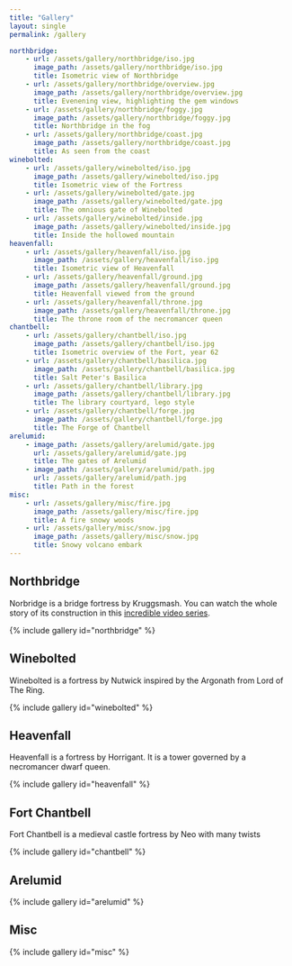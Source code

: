 ```yaml
---
title: "Gallery"
layout: single
permalink: /gallery

northbridge:
    - url: /assets/gallery/northbridge/iso.jpg
      image_path: /assets/gallery/northbridge/iso.jpg
      title: Isometric view of Northbridge
    - url: /assets/gallery/northbridge/overview.jpg
      image_path: /assets/gallery/northbridge/overview.jpg
      title: Evenening view, highlighting the gem windows
    - url: /assets/gallery/northbridge/foggy.jpg
      image_path: /assets/gallery/northbridge/foggy.jpg
      title: Northbridge in the fog
    - url: /assets/gallery/northbridge/coast.jpg
      image_path: /assets/gallery/northbridge/coast.jpg
      title: As seen from the coast
winebolted:
    - url: /assets/gallery/winebolted/iso.jpg
      image_path: /assets/gallery/winebolted/iso.jpg
      title: Isometric view of the Fortress
    - url: /assets/gallery/winebolted/gate.jpg
      image_path: /assets/gallery/winebolted/gate.jpg
      title: The omnious gate of Winebolted
    - url: /assets/gallery/winebolted/inside.jpg
      image_path: /assets/gallery/winebolted/inside.jpg
      title: Inside the hollowed mountain
heavenfall:
    - url: /assets/gallery/heavenfall/iso.jpg
      image_path: /assets/gallery/heavenfall/iso.jpg
      title: Isometric view of Heavenfall
    - url: /assets/gallery/heavenfall/ground.jpg
      image_path: /assets/gallery/heavenfall/ground.jpg
      title: Heavenfall viewed from the ground
    - url: /assets/gallery/heavenfall/throne.jpg
      image_path: /assets/gallery/heavenfall/throne.jpg
      title: The throne room of the necromancer queen
chantbell:
    - url: /assets/gallery/chantbell/iso.jpg
      image_path: /assets/gallery/chantbell/iso.jpg
      title: Isometric overview of the Fort, year 62
    - url: /assets/gallery/chantbell/basilica.jpg
      image_path: /assets/gallery/chantbell/basilica.jpg
      title: Salt Peter's Basilica
    - url: /assets/gallery/chantbell/library.jpg
      image_path: /assets/gallery/chantbell/library.jpg
      title: The library courtyard, lego style
    - url: /assets/gallery/chantbell/forge.jpg
      image_path: /assets/gallery/chantbell/forge.jpg
      title: The Forge of Chantbell
arelumid:
    - image_path: /assets/gallery/arelumid/gate.jpg
      url: /assets/gallery/arelumid/gate.jpg
      title: The gates of Arelumid
    - image_path: /assets/gallery/arelumid/path.jpg
      url: /assets/gallery/arelumid/path.jpg
      title: Path in the forest
misc:
    - url: /assets/gallery/misc/fire.jpg
      image_path: /assets/gallery/misc/fire.jpg
      title: A fire snowy woods
    - url: /assets/gallery/misc/snow.jpg
      image_path: /assets/gallery/misc/snow.jpg
      title: Snowy volcano embark
---
```


## Northbridge

Norbridge is a bridge fortress by Kruggsmash. You can watch the whole story of
its construction in this [incredible video
series](https://www.youtube.com/watch?v=M0YzooOyiYQ&list=PLXX7Rp0iXj0kZtpaGAntf_kAAYNcv53Dg).

{% include gallery id="northbridge" %}

## Winebolted

Winebolted is a fortress by Nutwick inspired by the Argonath from Lord of The
Ring.

{% include gallery id="winebolted" %}

## Heavenfall

Heavenfall is a fortress by Horrigant. It is a tower governed by a necromancer
dwarf queen.

{% include gallery id="heavenfall" %}

## Fort Chantbell

Fort Chantbell is a medieval castle fortress by Neo with many twists

{% include gallery id="chantbell" %}

## Arelumid

{% include gallery id="arelumid" %}

## Misc

{% include gallery id="misc" %}
